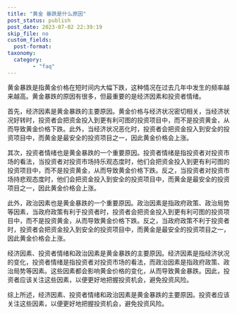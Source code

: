 ```yaml
---
title: "黄金 暴跌是什么原因"
post_status: publish
post_date: 2023-07-02 22:39:19
skip_file: no
custom_fields: 
  post-format: 
taxonomy:
  category:
        - "faq"
---
```


黄金暴跌是指黄金价格在短时间内大幅下跌，这种情况在过去几年中发生的频率越来越高。黄金暴跌的原因有很多，但最重要的是经济因素和投资者情绪。

首先，经济因素是黄金暴跌的主要原因。黄金价格与经济状况密切相关，当经济状况好转时，投资者会把资金投入到更有利可图的投资项目中，而不是投资黄金，从而导致黄金价格下跌。此外，当经济状况恶化时，投资者会把资金投入到安全的投资项目中，而黄金是最安全的投资项目之一，因此黄金价格会上涨。

其次，投资者情绪也是黄金暴跌的一个重要原因。投资者情绪是指投资者对投资市场的看法，当投资者对投资市场持乐观态度时，他们会把资金投入到更有利可图的投资项目中，而不是投资黄金，从而导致黄金价格下跌。反之，当投资者对投资市场持悲观态度时，他们会把资金投入到安全的投资项目中，而黄金是最安全的投资项目之一，因此黄金价格会上涨。

此外，政治因素也是黄金暴跌的一个重要原因。政治因素是指政府政策、政治局势等因素，当政府政策有利于投资者时，投资者会把资金投入到更有利可图的投资项目中，而不是投资黄金，从而导致黄金价格下跌。反之，当政府政策不利于投资者时，投资者会把资金投入到安全的投资项目中，而黄金是最安全的投资项目之一，因此黄金价格会上涨。

经济因素、投资者情绪和政治因素是黄金暴跌的主要原因。经济因素是指经济状况的变化，投资者情绪是指投资者对投资市场的看法，而政治因素是指政府政策、政治局势等因素。这些因素都会影响黄金价格的变化，从而导致黄金暴跌。因此，投资者应该关注这些因素，以便更好地把握投资机会，避免投资风险。

综上所述，经济因素、投资者情绪和政治因素是黄金暴跌的主要原因。投资者应该关注这些因素，以便更好地把握投资机会，避免投资风险。
